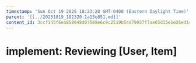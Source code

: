 ```yaml
---
timestamp: 'Sun Oct 19 2025 18:23:20 GMT-0400 (Eastern Daylight Time)'
parent: '[[../20251019_182320.1a15e851.md]]'
content_id: 3ccf145f6ea858048d07608e6c9c2519b54d79037f7ae65d15e1e26ed14ffafe
---
```


# implement: Reviewing \[User, Item]
